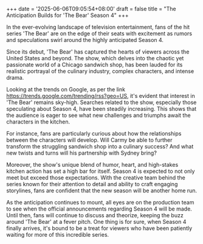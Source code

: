 +++
date = '2025-06-06T09:05:54+08:00'
draft = false
title = "The Anticipation Builds for 'The Bear' Season 4"
+++

In the ever-evolving landscape of television entertainment, fans of the hit series 'The Bear' are on the edge of their seats with excitement as rumors and speculations swirl around the highly anticipated Season 4. 

Since its debut, 'The Bear' has captured the hearts of viewers across the United States and beyond. The show, which delves into the chaotic yet passionate world of a Chicago sandwich shop, has been lauded for its realistic portrayal of the culinary industry, complex characters, and intense drama. 

Looking at the trends on Google, as per the link https://trends.google.com/trending/rss?geo=US, it's evident that interest in 'The Bear' remains sky-high. Searches related to the show, especially those speculating about Season 4, have been steadily increasing. This shows that the audience is eager to see what new challenges and triumphs await the characters in the kitchen. 

For instance, fans are particularly curious about how the relationships between the characters will develop. Will Carmy be able to further transform the struggling sandwich shop into a culinary success? And what new twists and turns will his partnership with Sydney bring? 

Moreover, the show's unique blend of humor, heart, and high-stakes kitchen action has set a high bar for itself. Season 4 is expected to not only meet but exceed those expectations. With the creative team behind the series known for their attention to detail and ability to craft engaging storylines, fans are confident that the new season will be another home run. 

As the anticipation continues to mount, all eyes are on the production team to see when the official announcements regarding Season 4 will be made. Until then, fans will continue to discuss and theorize, keeping the buzz around 'The Bear' at a fever pitch. One thing is for sure, when Season 4 finally arrives, it's bound to be a treat for viewers who have been patiently waiting for more of this incredible series.